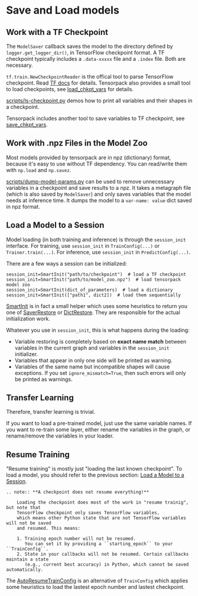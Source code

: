 
# Save and Load models

## Work with a TF Checkpoint

The `ModelSaver` callback saves the model to the directory defined by `logger.get_logger_dir()`,
in TensorFlow checkpoint format.
A TF checkpoint typically includes a `.data-xxxxx` file and a `.index` file.
Both are necessary.

`tf.train.NewCheckpointReader` is the offical tool to parse TensorFlow checkpoint.
Read [TF docs](https://www.tensorflow.org/api_docs/python/tf/train/NewCheckpointReader) for details.
Tensorpack also provides a small tool to load checkpoints, see
[load_chkpt_vars](../modules/tfutils.html#tensorpack.tfutils.varmanip.load_chkpt_vars)
for details.

[scripts/ls-checkpoint.py](../scripts/ls-checkpoint.py)
demos how to print all variables and their shapes in a checkpoint.

Tensorpack includes another tool to save variables to TF checkpoint, see
[save_chkpt_vars](../modules/tfutils.html#tensorpack.tfutils.varmanip.save_chkpt_vars).

## Work with .npz Files in the Model Zoo

Most models provided by tensorpack are in npz (dictionary) format,
because it's easy to use without TF dependency.
You can read/write them with `np.load` and `np.savez`.

[scripts/dump-model-params.py](../scripts/dump-model-params.py) can be used to remove unnecessary variables in a checkpoint
and save results to a npz.
It takes a metagraph file (which is also saved by `ModelSaver`) and only saves variables that the model needs at inference time.
It dumps the model to a `var-name: value` dict saved in npz format.

## Load a Model to a Session

Model loading (in both training and inference) is through the `session_init` interface.
For training, use `session_init` in `TrainConfig(...)` or `Trainer.train(...)`.
For inference, use `session_init` in `PredictConfig(...)`.

There are a few ways a session can be initialized:
```
session_init=SmartInit("path/to/checkpoint")  # load a TF checkpoint
session_init=SmartInit("path/to/model_zoo.npz")  # load tensorpack model zoo
session_init=SmartInit(dict_of_parameters)  # load a dictionary
session_init=SmartInit(["path1", dict2])  # load them sequentially
```

[SmartInit](../modules/tfutils.html#tensorpack.tfutils.sessinit.SmartInit)
is in fact a small helper which uses some heuristics to return you one of 
[SaverRestore](../modules/tfutils.html#tensorpack.tfutils.sessinit.SaverRestore) or
[DictRestore](../modules/tfutils.html#tensorpack.tfutils.sessinit.DictRestore).
They are responsible for the actual initialization work.

Whatever you use in `session_init`, this is what happens during the loading:

* Variable restoring is completely based on __exact name match__ between
	variables in the current graph and variables in the `session_init` initializer.
* Variables that appear in only one side will be printed as warning.
* Variables of the same name but incompatible shapes will cause exceptions.
  If you set `ignore_mismatch=True`, then such errors will only be printed as warnings.

## Transfer Learning

Therefore, transfer learning is trivial.

If you want to load a pre-trained model, just use the same variable names.
If you want to re-train some layer, either rename the variables in the
graph, or rename/remove the variables in your loader.


## Resume Training

"Resume training" is mostly just "loading the last known checkpoint".
To load a model, you should refer to the previous section: [Load a Model to a Session](#load-a-model-to-a-session).

```eval_rst
.. note:: **A checkpoint does not resume everything!**

    Loading the checkpoint does most of the work in "resume trainig", but note that
    TensorFlow checkpoint only saves TensorFlow variables,
    which means other Python state that are not TensorFlow variables will not be saved
    and resumed. This means:

    1. Training epoch number will not be resumed.
       You can set it by providing a ``starting_epoch`` to your ``TrainConfig``.
    2. State in your callbacks will not be resumed. Certain callbacks maintain a state
       (e.g., current best accuracy) in Python, which cannot be saved automatically.
```

The [AutoResumeTrainConfig](../modules/train.html#tensorpack.train.AutoResumeTrainConfig)
is an alternative of `TrainConfig` which applies some heuristics to load the lastest epoch number and lastest checkpoint.
